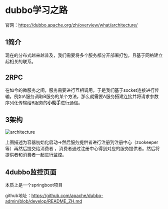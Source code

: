 # dubbo学习之路

官网：https://dubbo.apache.org/zh/overview/what/architecture/



## 1简介

现在的分布式越来越普及，我们需要将多个服务都分开部署打包，且基于网络建立起相关的联系。



## 2RPC

在如今的微服务之间，服务需要进行互相调用，于是我们基于socket连接进行传输，例如A服务调取B服务的某个方法，那么就需要A服务搭建连接并将请求参数序列化传输给B服务的**小助手**进行通信。

## 3架构

![architecture](C:\Users\一号线\Desktop\architecture.png)

上图描述为容器初始化启动->然后服务提供者进行注册到注册中心（zookeeper等）再然后提交给消费者 ，消费者通过注册中心得到对应的服务提供者。然后将提供者和消费者一起进行监控。



## 4dubbo监控页面

本质上是一个springboot项目

github地址：https://github.com/apache/dubbo-admin/blob/develop/README_ZH.md





